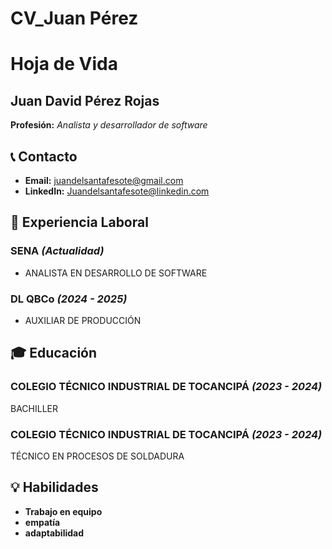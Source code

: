 # CV_Juan Pérez 
# Hoja de Vida

## Juan David Pérez Rojas 
**Profesión:** _Analista y desarrollador de software_

## 📞 Contacto
- **Email:** juandelsantafesote@gmail.com
- **LinkedIn:** Juandelsantafesote@linkedin.com

## 🏢 Experiencia Laboral
### **SENA** _(Actualidad)_
- ANALISTA EN DESARROLLO DE SOFTWARE 
### **DL QBCo** _(2024 - 2025)_
- AUXILIAR DE PRODUCCIÓN 
## 🎓 Educación
### **COLEGIO TÉCNICO INDUSTRIAL DE TOCANCIPÁ** _(2023 - 2024)_
BACHILLER

### **COLEGIO TÉCNICO INDUSTRIAL DE TOCANCIPÁ** _(2023 - 2024)_
TÉCNICO EN PROCESOS DE SOLDADURA

## 💡 Habilidades
- **Trabajo en equipo**
- **empatía**
- **adaptabilidad**

